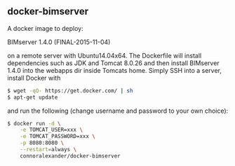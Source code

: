 ## docker-bimserver

A docker image to deploy:

BIMserver 1.4.0 (FINAL-2015-11-04)

on a remote server with Ubuntu14.04x64. The Dockerfile will install dependencies such as JDK and Tomcat 8.0.26 and then install BIMserver 1.4.0 into the webapps dir inside Tomcats home. Simply SSH into a server, install Docker with

```bash
$ wget -qO- https://get.docker.com/ | sh
$ apt-get update
```

and run the following (change username and password to your own choice):

```bash
$ docker run -d \
	-e TOMCAT_USER=xxx \
	-e TOMCAT_PASSWORD=xxx \
	-p 8080:8080 \
	--restart=always \
	connoralexander/docker-bimserver
```
